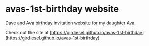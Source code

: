 # avas-1st-birthday website
Dave and Ava birthday invitation website for my daughter Ava.

Check out the site at [https://gjrdiesel.github.io/avas-1st-birthday](https://gjrdiesel.github.io/avas-1st-birthday)